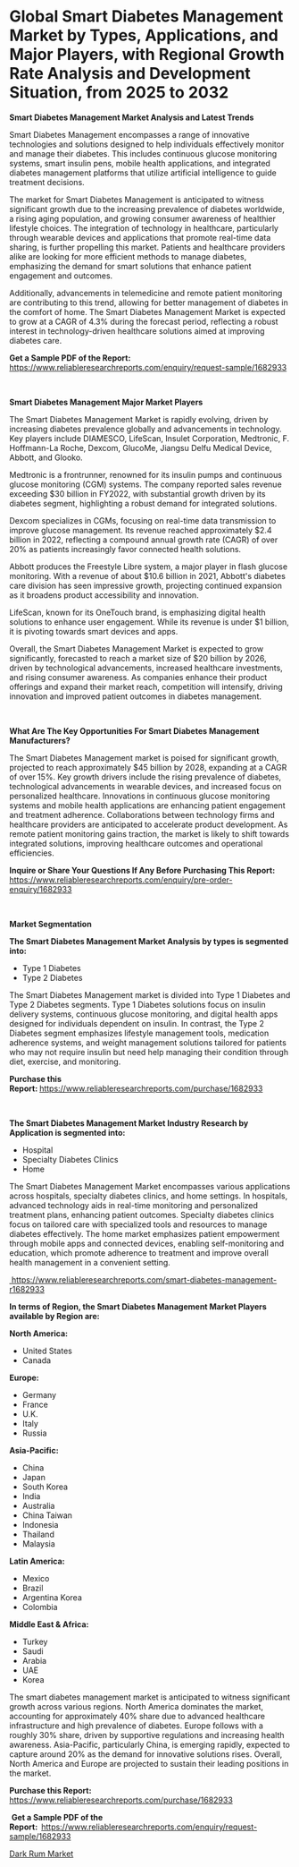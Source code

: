 <p><h1>Global Smart Diabetes Management Market by Types, Applications, and Major Players, with Regional Growth Rate Analysis and Development Situation, from 2025 to 2032</h1></p><p><strong>Smart Diabetes Management Market Analysis and Latest Trends</strong></p>
<p><p>Smart Diabetes Management encompasses a range of innovative technologies and solutions designed to help individuals effectively monitor and manage their diabetes. This includes continuous glucose monitoring systems, smart insulin pens, mobile health applications, and integrated diabetes management platforms that utilize artificial intelligence to guide treatment decisions.</p><p>The market for Smart Diabetes Management is anticipated to witness significant growth due to the increasing prevalence of diabetes worldwide, a rising aging population, and growing consumer awareness of healthier lifestyle choices. The integration of technology in healthcare, particularly through wearable devices and applications that promote real-time data sharing, is further propelling this market. Patients and healthcare providers alike are looking for more efficient methods to manage diabetes, emphasizing the demand for smart solutions that enhance patient engagement and outcomes.</p><p>Additionally, advancements in telemedicine and remote patient monitoring are contributing to this trend, allowing for better management of diabetes in the comfort of home. The Smart Diabetes Management Market is expected to grow at a CAGR of 4.3% during the forecast period, reflecting a robust interest in technology-driven healthcare solutions aimed at improving diabetes care.</p></p>
<p><strong>Get a Sample PDF of the Report:&nbsp;</strong> <a href="https://www.reliableresearchreports.com/enquiry/request-sample/1682933?utm_campaign=2788&utm_medium=2&utm_source=Github&utm_content=ia&utm_term=26032025&utm_id=smart-diabetes-management">https://www.reliableresearchreports.com/enquiry/request-sample/1682933</a></p>
<p>&nbsp;</p>
<p><strong>Smart Diabetes Management Major Market Players</strong></p>
<p><p>The Smart Diabetes Management Market is rapidly evolving, driven by increasing diabetes prevalence globally and advancements in technology. Key players include DIAMESCO, LifeScan, Insulet Corporation, Medtronic, F. Hoffmann-La Roche, Dexcom, GlucoMe, Jiangsu Delfu Medical Device, Abbott, and Glooko. </p><p>Medtronic is a frontrunner, renowned for its insulin pumps and continuous glucose monitoring (CGM) systems. The company reported sales revenue exceeding $30 billion in FY2022, with substantial growth driven by its diabetes segment, highlighting a robust demand for integrated solutions.</p><p>Dexcom specializes in CGMs, focusing on real-time data transmission to improve glucose management. Its revenue reached approximately $2.4 billion in 2022, reflecting a compound annual growth rate (CAGR) of over 20% as patients increasingly favor connected health solutions.</p><p>Abbott produces the Freestyle Libre system, a major player in flash glucose monitoring. With a revenue of about $10.6 billion in 2021, Abbott's diabetes care division has seen impressive growth, projecting continued expansion as it broadens product accessibility and innovation.</p><p>LifeScan, known for its OneTouch brand, is emphasizing digital health solutions to enhance user engagement. While its revenue is under $1 billion, it is pivoting towards smart devices and apps.</p><p>Overall, the Smart Diabetes Management Market is expected to grow significantly, forecasted to reach a market size of $20 billion by 2026, driven by technological advancements, increased healthcare investments, and rising consumer awareness. As companies enhance their product offerings and expand their market reach, competition will intensify, driving innovation and improved patient outcomes in diabetes management.</p></p>
<p>&nbsp;</p>
<p><strong>What Are The Key Opportunities For Smart Diabetes Management Manufacturers?</strong></p>
<p><p>The Smart Diabetes Management market is poised for significant growth, projected to reach approximately $45 billion by 2028, expanding at a CAGR of over 15%. Key growth drivers include the rising prevalence of diabetes, technological advancements in wearable devices, and increased focus on personalized healthcare. Innovations in continuous glucose monitoring systems and mobile health applications are enhancing patient engagement and treatment adherence. Collaborations between technology firms and healthcare providers are anticipated to accelerate product development. As remote patient monitoring gains traction, the market is likely to shift towards integrated solutions, improving healthcare outcomes and operational efficiencies.</p></p>
<p><strong>Inquire or Share Your Questions If Any Before Purchasing This Report:</strong> <a href="https://www.reliableresearchreports.com/enquiry/pre-order-enquiry/1682933?utm_campaign=2788&utm_medium=2&utm_source=Github&utm_content=ia&utm_term=26032025&utm_id=smart-diabetes-management">https://www.reliableresearchreports.com/enquiry/pre-order-enquiry/1682933</a></p>
<p>&nbsp;</p>
<p><strong>Market Segmentation</strong></p>
<p><strong>The Smart Diabetes Management Market Analysis by types is segmented into:</strong></p>
<p><ul><li>Type 1 Diabetes</li><li>Type 2 Diabetes</li></ul></p>
<p><p>The Smart Diabetes Management market is divided into Type 1 Diabetes and Type 2 Diabetes segments. Type 1 Diabetes solutions focus on insulin delivery systems, continuous glucose monitoring, and digital health apps designed for individuals dependent on insulin. In contrast, the Type 2 Diabetes segment emphasizes lifestyle management tools, medication adherence systems, and weight management solutions tailored for patients who may not require insulin but need help managing their condition through diet, exercise, and monitoring.</p></p>
<p><strong>Purchase this Report:&nbsp;</strong><a href="https://www.reliableresearchreports.com/purchase/1682933?utm_campaign=2788&utm_medium=2&utm_source=Github&utm_content=ia&utm_term=26032025&utm_id=smart-diabetes-management">https://www.reliableresearchreports.com/purchase/1682933</a></p>
<p>&nbsp;</p>
<p><strong>The Smart Diabetes Management Market Industry Research by Application is segmented into:</strong></p>
<p><ul><li>Hospital</li><li>Specialty Diabetes Clinics</li><li>Home</li></ul></p>
<p><p>The Smart Diabetes Management Market encompasses various applications across hospitals, specialty diabetes clinics, and home settings. In hospitals, advanced technology aids in real-time monitoring and personalized treatment plans, enhancing patient outcomes. Specialty diabetes clinics focus on tailored care with specialized tools and resources to manage diabetes effectively. The home market emphasizes patient empowerment through mobile apps and connected devices, enabling self-monitoring and education, which promote adherence to treatment and improve overall health management in a convenient setting.</p></p>
<p><a href="https://www.reliableresearchreports.com/smart-diabetes-management-r1682933?utm_campaign=2788&utm_medium=2&utm_source=Github&utm_content=ia&utm_term=26032025&utm_id=smart-diabetes-management">&nbsp;https://www.reliableresearchreports.com/smart-diabetes-management-r1682933</a></p>
<p><strong>In terms of Region, the Smart Diabetes Management Market Players available by Region are:</strong></p>
<p>
    <p> <strong> North America: </strong>
        <ul>
            <li>United States</li>
            <li>Canada</li>
        </ul>
        </p> 
    <p> <strong> Europe: </strong>
        <ul>
            <li>Germany</li>
            <li>France</li>
            <li>U.K.</li>
            <li>Italy</li>
            <li>Russia</li>
        </ul>
        </p> 
    <p> <strong> Asia-Pacific: </strong>
        <ul>
            <li>China</li>
            <li>Japan</li>
            <li>South Korea</li>
            <li>India</li>
            <li>Australia</li>
            <li>China Taiwan</li>
            <li>Indonesia</li>
            <li>Thailand</li>
            <li>Malaysia</li>
        </ul>
        </p> 
    <p> <strong> Latin America: </strong>
        <ul>
            <li>Mexico</li>
            <li>Brazil</li>
            <li>Argentina Korea</li>
            <li>Colombia</li>
        </ul>
        </p> 
    <p> <strong> Middle East & Africa: </strong>
        <ul>
            <li>Turkey</li>
            <li>Saudi</li>
            <li>Arabia</li>
            <li>UAE</li>
            <li>Korea</li>
        </ul>
    </p>
    </p>
<p><p>The smart diabetes management market is anticipated to witness significant growth across various regions. North America dominates the market, accounting for approximately 40% share due to advanced healthcare infrastructure and high prevalence of diabetes. Europe follows with a roughly 30% share, driven by supportive regulations and increasing health awareness. Asia-Pacific, particularly China, is emerging rapidly, expected to capture around 20% as the demand for innovative solutions rises. Overall, North America and Europe are projected to sustain their leading positions in the market.</p></p>
<p><strong>Purchase this Report: </strong><a href="https://www.reliableresearchreports.com/purchase/1682933?utm_campaign=2788&utm_medium=2&utm_source=Github&utm_content=ia&utm_term=26032025&utm_id=smart-diabetes-management">https://www.reliableresearchreports.com/purchase/1682933</a></p>
<p>&nbsp;<strong>Get a Sample PDF of the Report:&nbsp;&nbsp;</strong><a href="https://www.reliableresearchreports.com/enquiry/request-sample/1682933?utm_campaign=2788&utm_medium=2&utm_source=Github&utm_content=ia&utm_term=26032025&utm_id=smart-diabetes-management">https://www.reliableresearchreports.com/enquiry/request-sample/1682933</a></p>
<p><strong></strong></p>
<p><p><a href="https://github.com/sefathlehki/Market-Research-Report-List-1/blob/main/dark-rum-market.md?utm_campaign=2788&utm_medium=2&utm_source=Github&utm_content=ia&utm_term=26032025&utm_id=smart-diabetes-management">Dark Rum Market</a></p></p>